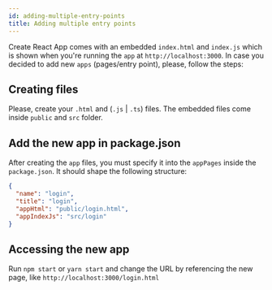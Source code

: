 ```yaml
---
id: adding-multiple-entry-points
title: Adding multiple entry points
---
```


Create React App comes with an embedded `index.html` and `index.js` which is shown when you're running the `app` at `http://localhost:3000`. In case you decided to add new `apps` (pages/entry point), please, follow the steps:

## Creating files

Please, create your `.html` and (`.js` | `.ts`) files. The embedded files come inside `public` and `src` folder.

## Add the new app in package.json

After creating the `app` files, you must specify it into the `appPages` inside the `package.json`. It should shape the following structure:

```json
{
  "name": "login",
  "title": "login",
  "appHtml": "public/login.html",
  "appIndexJs": "src/login"
}
```

## Accessing the new app

Run `npm start` or `yarn start` and change the URL by referencing the new page, like `http://localhost:3000/login.html`
